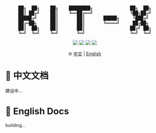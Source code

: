 <pre align="center">
██╗  ██╗    ██╗    ████████╗              ██╗  ██╗
██║ ██╔╝    ██║    ╚══██╔══╝              ╚██╗██╔╝
█████╔╝     ██║       ██║       █████╗     ╚███╔╝ 
██╔═██╗     ██║       ██║       ╚════╝     ██╔██╗ 
██║  ██╗    ██║       ██║                 ██╔╝ ██╗
╚═╝  ╚═╝    ╚═╝       ╚═╝                 ╚═╝  ╚═╝
</pre>

<!-- <p align="center">
  <pre align="center">
                                                                                 
----    ---- --------  ------------ ---      --- 
****   ****  ********  ************  ***    ***  
----  ----     ----    ------------   ---  ---   
*********      ****        ****        ******    
---------      ----        ----        ------    
****  ****     ****        ****       ***  ***   
----   ----  --------      ----      ---    ---  
****    **** ********      ****     ***      *** 
                                                 
  </pre>
<p> -->

<!--
<p align="center">
  <pre align="center">
                                                                                 
 /$$   /$$ /$$$$$$ /$$$$$$$$       /$$   /$$
| $$  /$$/|_  $$_/|__  $$__/      | $$  / $$
| $$ /$$/   | $$     | $$         |  $$/ $$/
| $$$$$/    | $$     | $$          \  $$$$/ 
| $$  $$    | $$     | $$           >$$  $$ 
| $$\  $$   | $$     | $$          /$$/\  $$
| $$ \  $$ /$$$$$$   | $$         | $$  \ $$
|__/  \__/|______/   |__/         |__/  |__/
                                            
                                            
  </pre>
</p>
-->

<!--
<p align="center">
  <img src="https://avatars.githubusercontent.com/t/5707791?s=280&v=4"/><br>
</p>
-->

<p align="center">  
  <a href="./LICENSE"><img src="https://img.shields.io/github/license/Dynesshely/conconcon-tri-buter?style=for-the-badge"></img></a>
  <a href=""><img src="https://img.shields.io/badge/Windows-0078D6?style=for-the-badge&logo=windows&logoColor=white"></img></a>
  <a href=""><img src="https://img.shields.io/badge/Linux-FCC624?style=for-the-badge&logo=linux&logoColor=black"></img></a>
  <a href=""><img src="https://img.shields.io/badge/mac%20os-000000?style=for-the-badge&logo=macos&logoColor=F0F0F0"></img></a>
</p>

<p align="center">  
  🌐 <a href="#-中文文档">中文</a> | <a href="#-english-docs">English</a><br>
</p>

# 📃 中文文档
建设中...

# 📃 English Docs
building...
